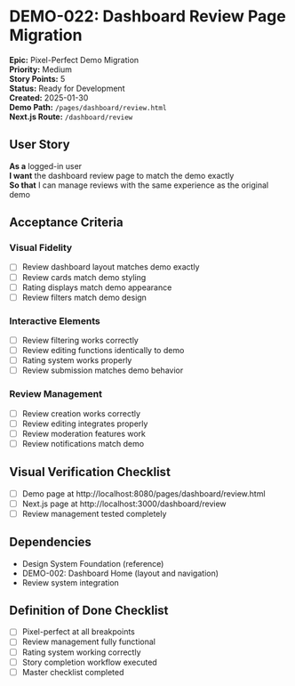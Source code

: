 # DEMO-022: Dashboard Review Page Migration

**Epic:** Pixel-Perfect Demo Migration  
**Priority:** Medium  
**Story Points:** 5  
**Status:** Ready for Development  
**Created:** 2025-01-30  
**Demo Path:** `/pages/dashboard/review.html`  
**Next.js Route:** `/dashboard/review`

## User Story

**As a** logged-in user  
**I want** the dashboard review page to match the demo exactly  
**So that** I can manage reviews with the same experience as the original demo

## Acceptance Criteria

### Visual Fidelity
- [ ] Review dashboard layout matches demo exactly
- [ ] Review cards match demo styling
- [ ] Rating displays match demo appearance
- [ ] Review filters match demo design

### Interactive Elements
- [ ] Review filtering works correctly
- [ ] Review editing functions identically to demo
- [ ] Rating system works properly
- [ ] Review submission matches demo behavior

### Review Management
- [ ] Review creation works correctly
- [ ] Review editing integrates properly
- [ ] Review moderation features work
- [ ] Review notifications match demo

## Visual Verification Checklist
- [ ] Demo page at http://localhost:8080/pages/dashboard/review.html
- [ ] Next.js page at http://localhost:3000/dashboard/review
- [ ] Review management tested completely

## Dependencies
- Design System Foundation (reference)
- DEMO-002: Dashboard Home (layout and navigation)
- Review system integration

## Definition of Done Checklist
- [ ] Pixel-perfect at all breakpoints
- [ ] Review management fully functional
- [ ] Rating system working correctly
- [ ] Story completion workflow executed
- [ ] Master checklist completed